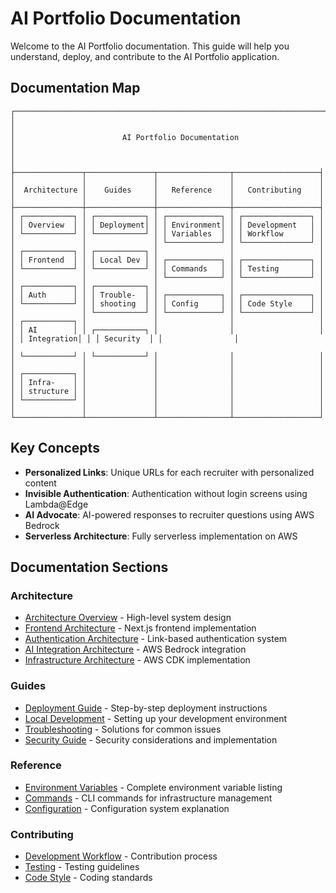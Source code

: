 # AI Portfolio Documentation

Welcome to the AI Portfolio documentation. This guide will help you understand, deploy, and contribute to the AI Portfolio application.

## Documentation Map

```
┌─────────────────────────────────────────────────────────────────────┐
│                                                                     │
│                        AI Portfolio Documentation                   │
│                                                                     │
├───────────────┬───────────────┬────────────────┬───────────────────┤
│               │               │                │                   │
│  Architecture │    Guides     │   Reference    │   Contributing    │
│               │               │                │                   │
├───────────────┼───────────────┼────────────────┼───────────────────┤
│ ┌───────────┐ │ ┌───────────┐ │ ┌────────────┐ │ ┌───────────────┐ │
│ │ Overview  │ │ │ Deployment│ │ │ Environment│ │ │ Development   │ │
│ └───────────┘ │ └───────────┘ │ │ Variables  │ │ │ Workflow      │ │
│               │               │ └────────────┘ │ └───────────────┘ │
│ ┌───────────┐ │ ┌───────────┐ │                │                   │
│ │ Frontend  │ │ │ Local Dev │ │ ┌────────────┐ │ ┌───────────────┐ │
│ └───────────┘ │ └───────────┘ │ │ Commands   │ │ │ Testing       │ │
│               │               │ └────────────┘ │ └───────────────┘ │
│ ┌───────────┐ │ ┌───────────┐ │                │                   │
│ │ Auth      │ │ │ Trouble-  │ │ ┌────────────┐ │ ┌───────────────┐ │
│ └───────────┘ │ │ shooting  │ │ │ Config     │ │ │ Code Style    │ │
│               │ └───────────┘ │ └────────────┘ │ └───────────────┘ │
│ ┌───────────┐ │               │                │                   │
│ │ AI        │ │ ┌───────────┐ │                │                   │
│ │ Integration│ │ │ Security  │ │                │                   │
│ └───────────┘ │ └───────────┘ │                │                   │
│               │               │                │                   │
│ ┌───────────┐ │               │                │                   │
│ │ Infra-    │ │               │                │                   │
│ │ structure │ │               │                │                   │
│ └───────────┘ │               │                │                   │
│               │               │                │                   │
└───────────────┴───────────────┴────────────────┴───────────────────┘
```

## Key Concepts

- **Personalized Links**: Unique URLs for each recruiter with personalized content
- **Invisible Authentication**: Authentication without login screens using Lambda@Edge
- **AI Advocate**: AI-powered responses to recruiter questions using AWS Bedrock
- **Serverless Architecture**: Fully serverless implementation on AWS

## Documentation Sections

### Architecture

- [Architecture Overview](architecture/overview.md) - High-level system design
- [Frontend Architecture](architecture/frontend.md) - Next.js frontend implementation
- [Authentication Architecture](architecture/authentication.md) - Link-based authentication system
- [AI Integration Architecture](architecture/ai-integration.md) - AWS Bedrock integration
- [Infrastructure Architecture](architecture/infrastructure/overview.md) - AWS CDK implementation

### Guides

- [Deployment Guide](guides/deployment.md) - Step-by-step deployment instructions
- [Local Development](guides/local-development.md) - Setting up your development environment
- [Troubleshooting](guides/troubleshooting.md) - Solutions for common issues
- [Security Guide](guides/security.md) - Security considerations and implementation

### Reference

- [Environment Variables](reference/environment-variables.md) - Complete environment variable listing
- [Commands](reference/commands.md) - CLI commands for infrastructure management
- [Configuration](reference/configuration.md) - Configuration system explanation

### Contributing

- [Development Workflow](contributing/development-workflow.md) - Contribution process
- [Testing](contributing/testing.md) - Testing guidelines
- [Code Style](contributing/code-style.md) - Coding standards
